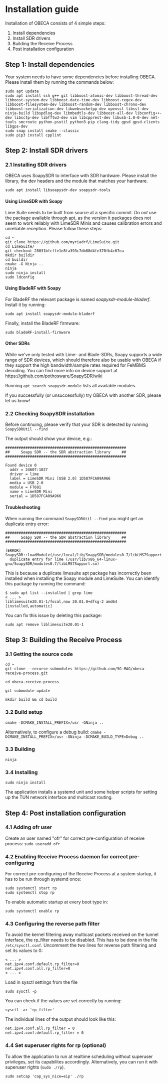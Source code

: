 # Installation guide

Installation of OBECA consists of 4 simple steps:
1. Install dependencies
2. Install SDR drivers
3. Building the Receive Process
4. Post installation configuration

## Step 1: Install dependencies

Your system needs to have some dependencies before installing OBECA. Please install them by running the commands below:

````
sudo apt update
sudo apt install ssh g++ git libboost-atomic-dev libboost-thread-dev libboost-system-dev libboost-date-time-dev libboost-regex-dev libboost-filesystem-dev libboost-random-dev libboost-chrono-dev libboost-serialization-dev libwebsocketpp-dev openssl libssl-dev ninja-build libspdlog-dev libmbedtls-dev libboost-all-dev libconfig++-dev libsctp-dev libfftw3-dev vim libcpprest-dev libusb-1.0-0-dev net-tools smcroute python-psutil python3-pip clang-tidy gpsd gpsd-clients libgps-dev
sudo snap install cmake --classic
sudo pip3 install cpplint
````

## Step 2: Install SDR drivers

### 2.1 Installing SDR drivers

OBECA uses SoapySDR to interface with SDR hardware. Please install the library, the dev headers and the module that matches your hardware.
````
sudo apt install libsoapysdr-dev soapysdr-tools
````

#### Using LimeSDR with Soapy

Lime Suite needs to be built from source at a specific commit. *Do not* use the package available through apt, as the version it packages does not seem to work reliably with LimeSDR Minis and causes calibration errors and unreliable reception. Please follow these steps:

````
cd ~
git clone https://github.com/myriadrf/LimeSuite.git
cd LimeSuite/
git checkout 28031bfcffe1e8fa393c7db88d4fe370fb4c67ea
mkdir buildir
cd buildir
cmake -G Ninja ..
ninja
sudo ninja install
sudo ldconfig
````

#### Using BladeRF with Soapy
For BladeRF the relevant package is named *soapysdr-module-bladerf*. Install it by running:
````
sudo apt install soapysdr-module-bladerf
````
Finally, install the BladeRF firmware:
````
sudo bladeRF-install-firmware
````

#### Other SDRs

While we've only tested with Lime- and Blade-SDRs, Soapy supports a wide range of SDR devices, which should therefore also be usable with OBECA if they support the high bandwidth/sample rates required for FeMBMS decoding.
You can find more info on device support at https://github.com/pothosware/SoapySDR/wiki

Running ``apt search soapysdr-module`` lists all available modules.

If you successfully (or unsuccessfully) try OBECA with another SDR, please let us know! 

### 2.2 Checking SoapySDR installation

Before continuing, please verify that your SDR is detected by running ``SoapySDRUtil --find``

The output should show your device, e.g.:

```` 
######################################################
##     Soapy SDR -- the SDR abstraction library     ##
######################################################

Found device 0
  addr = 24607:1027
  driver = lime
  label = LimeSDR Mini [USB 2.0] 1D587FCA09A966
  media = USB 2.0
  module = FT601
  name = LimeSDR Mini
  serial = 1D587FCA09A966

````

#### Troubleshooting

When running the command ``SoapySDRUtil --find`` you might get an duplicate entry error:
````
######################################################
##     Soapy SDR -- the SDR abstraction library     ##
######################################################

[ERROR] SoapySDR::loadModule(/usr/local/lib/SoapySDR/modules0.7/libLMS7Support.so)
  duplicate entry for lime (/usr/lib/x86_64-linux-gnu/SoapySDR/modules0.7/libLMS7Support.so)
````
This is because a duplicate limesuite apt package has incorrectly been installed when installing the Soapy module and LimeSuite. You can identify this package by running the command:
````
$ sudo apt list --installed | grep lime
< ... >
liblimesuite20.01-1/focal,now 20.01.0+dfsg-2 amd64 [installed,automatic]
````
You can fix this issue by deleting this package:
````
sudo apt remove liblimesuite20.01-1
````

## Step 3: Building the Receive Process
### 3.1 Getting the source code

````
cd ~
git clone --recurse-submodules https://github.com/5G-MAG/obeca-receive-process.git

cd obeca-receive-process

git submodule update

mkdir build && cd build
````

### 3.2 Build setup
`` cmake -DCMAKE_INSTALL_PREFIX=/usr -GNinja .. ``

Alternatively, to configure a debug build:
`` cmake -DCMAKE_INSTALL_PREFIX=/usr -GNinja -DCMAKE_BUILD_TYPE=Debug .. ``

### 3.3 Building
`` ninja ``

### 3.4 Installing
`` sudo ninja install `` 

The application installs a systemd unit and some helper scripts for setting up the TUN network interface and multicast routing.

## Step 4: Post installation configuration
### 4.1 Adding ofr user
Create an user named "ofr" for correct pre-configuration of receive process: `` sudo useradd ofr ``

### 4.2 Enabling Receive Process daemon for correct pre-configuring
For correct pre-configuring of the Receive Process at a system startup, it has to be run through systemd once:
````
sudo systemctl start rp
sudo systemctl stop rp
````
To enable automatic startup at every boot type in:
```` 
sudo systemctl enable rp 
````

### 4.3 Configuring the reverse path filter
To avoid the kernel filtering away multicast packets received on the tunnel interface, the rp_filter needs to be disabled. This has to be done in the file ``/etc/sysctl.conf``. Uncomment the two lines for reverse path filtering and set its values to 0:

````
< ... >
net.ipv4.conf.default.rp_filter=0
net.ipv4.conf.all.rp_filter=0
< ... >
````

Load in sysctl settings from the file
````
sudo sysctl -p
````

You can check if the values are set correctly by running:

````
sysctl -ar 'rp_filter'
````

The individual lines of the output should look like this:
````
net.ipv4.conf.all.rp_filter = 0
net.ipv4.conf.default.rp_filter = 0
````

### 4.4 Set superuser rights for rp (optional)
To allow the application to run at realtime scheduling without superuser privileges, set its capabilites 
accordingly. Alternatively, you can run it with superuser rights (``sudo ./rp``).

`` sudo setcap 'cap_sys_nice=eip' ./rp ``
